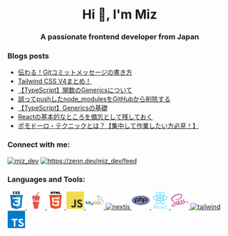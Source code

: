 <h1 align="center">Hi 👋, I'm Miz</h1>
<h3 align="center">A passionate frontend developer from Japan</h3>

### Blogs posts
<!-- BLOG-POST-LIST:START -->
- [伝わる！Gitコミットメッセージの書き方](https://zenn.dev/miz_dev/articles/how-to-write-git-commit-messages)
- [Tailwind CSS V4まとめ！](https://zenn.dev/miz_dev/articles/tailwind-css-v4)
- [【TypeScript】関数のGenericsについて](https://zenn.dev/miz_dev/articles/typescript-generics)
- [誤ってpushしたnode_modulesをGitHubから削除する](https://zenn.dev/miz_dev/articles/nodemodule-ignore)
- [【TypeScript】Genericsの基礎](https://zenn.dev/miz_dev/articles/1519a995ae306a)
- [Reactの基本的なところを備忘として残しておく](https://zenn.dev/miz_dev/articles/4e6baa5b747c5d)
- [ポモドーロ・テクニックとは？【集中して作業したい方必見！】](https://zenn.dev/miz_dev/articles/f0b926126c138f)
<!-- BLOG-POST-LIST:END -->

<h3 align="left">Connect with me:</h3>
<p align="left">
<a href="https://twitter.com/miz_dev" target="blank"><img align="center" src="https://raw.githubusercontent.com/rahuldkjain/github-profile-readme-generator/master/src/images/icons/Social/twitter.svg" alt="miz_dev" height="30" width="40" /></a>
<a href="https://zenn.dev/miz_dev/" target="blank"><img align="center" src="https://raw.githubusercontent.com/rahuldkjain/github-profile-readme-generator/master/src/images/icons/Social/rss.svg" alt="https://zenn.dev/miz_dev/feed" height="30" width="40" /></a>
</p>

<h3 align="left">Languages and Tools:</h3>
<p align="left"> <a href="https://www.w3schools.com/css/" target="_blank" rel="noreferrer"> <img src="https://raw.githubusercontent.com/devicons/devicon/master/icons/css3/css3-original-wordmark.svg" alt="css3" width="40" height="40"/> </a> <a href="https://gulpjs.com" target="_blank" rel="noreferrer"> <img src="https://raw.githubusercontent.com/devicons/devicon/master/icons/gulp/gulp-plain.svg" alt="gulp" width="40" height="40"/> </a> <a href="https://www.w3.org/html/" target="_blank" rel="noreferrer"> <img src="https://raw.githubusercontent.com/devicons/devicon/master/icons/html5/html5-original-wordmark.svg" alt="html5" width="40" height="40"/> </a> <a href="https://developer.mozilla.org/en-US/docs/Web/JavaScript" target="_blank" rel="noreferrer"> <img src="https://raw.githubusercontent.com/devicons/devicon/master/icons/javascript/javascript-original.svg" alt="javascript" width="40" height="40"/> </a> <a href="https://www.mysql.com/" target="_blank" rel="noreferrer"> <img src="https://raw.githubusercontent.com/devicons/devicon/master/icons/mysql/mysql-original-wordmark.svg" alt="mysql" width="40" height="40"/> </a> <a href="https://nextjs.org/" target="_blank" rel="noreferrer"> <img src="https://cdn.worldvectorlogo.com/logos/nextjs-2.svg" alt="nextjs" width="40" height="40"/> </a> <a href="https://www.php.net" target="_blank" rel="noreferrer"> <img src="https://raw.githubusercontent.com/devicons/devicon/master/icons/php/php-original.svg" alt="php" width="40" height="40"/> </a> <a href="https://reactjs.org/" target="_blank" rel="noreferrer"> <img src="https://raw.githubusercontent.com/devicons/devicon/master/icons/react/react-original-wordmark.svg" alt="react" width="40" height="40"/> </a> <a href="https://sass-lang.com" target="_blank" rel="noreferrer"> <img src="https://raw.githubusercontent.com/devicons/devicon/master/icons/sass/sass-original.svg" alt="sass" width="40" height="40"/> </a> <a href="https://tailwindcss.com/" target="_blank" rel="noreferrer"> <img src="https://www.vectorlogo.zone/logos/tailwindcss/tailwindcss-icon.svg" alt="tailwind" width="40" height="40"/> </a> <a href="https://www.typescriptlang.org/" target="_blank" rel="noreferrer"> <img src="https://raw.githubusercontent.com/devicons/devicon/master/icons/typescript/typescript-original.svg" alt="typescript" width="40" height="40"/> </a> </p>
